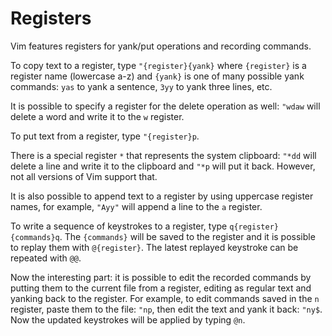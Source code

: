 # Registers

Vim features registers for yank/put operations and recording commands.

To copy text to a register, type `"{register}{yank}` where `{register}`
is a register name (lowercase a-z) and `{yank}` is one of many possible
yank commands: `yas` to yank a sentence, `3yy` to yank three lines, etc.

It is possible to specify a register for the delete operation as well:
`"wdaw` will delete a word and write it to the `w` register.

To put text from a register, type `"{register}p`.

There is a special register `*` that represents the system clipboard:
`"*dd` will delete a line and write it to the clipboard and `"*p` will
put it back. However, not all versions of Vim support that.

It is also possible to append text to a register by using uppercase
register names, for example, `"Ayy"` will append a line to the `a`
register.

To write a sequence of keystrokes to a register, type
`q{register}{commands}q`. The `{commands}` will be saved to the register
and it is possible to replay them with `@{register}`. The latest
replayed keystroke can be repeated with `@@`.

Now the interesting part: it is possible to edit the recorded commands
by putting them to the current file from a register, editing as regular
text and yanking back to the register. For example, to edit commands
saved in the `n` register, paste them to the file: `"np`, then edit the
text and yank it back: `"ny$`. Now the updated keystrokes will be
applied by typing `@n`.
